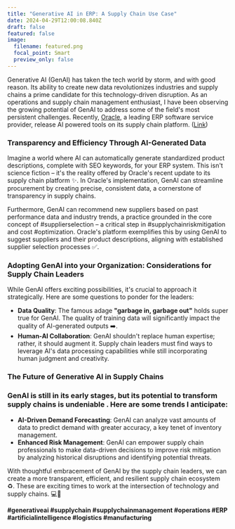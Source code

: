 ```yaml
---
title: "Generative AI in ERP: A Supply Chain Use Case"
date: 2024-04-29T12:00:08.840Z
draft: false
featured: false
image:
  filename: featured.png
  focal_point: Smart
  preview_only: false
---
```

<!--StartFragment-->

Generative AI (GenAI) has taken the tech world by storm, and with good reason. Its ability to create new data revolutionizes industries and supply chains a prime candidate for this technology-driven disruption. As an operations and supply chain management enthusiast, I have been observing the growing potential of GenAI to address some of the field's most persistent challenges. Recently, [Oracle](https://www.linkedin.com/article/edit/7190533815759482880/#), a leading ERP software service provider, release AI powered tools on its supply chain platform. ([Link](https://www.supplychaindive.com/news/oracle-ai-supply-chain-platform-supplier-recommendations-features/713086/))

### Transparency and Efficiency Through AI-Generated Data

Imagine a world where AI can automatically generate standardized product descriptions, complete with SEO keywords, for your ERP system. This isn't science fiction – it's the reality offered by Oracle's recent update to its supply chain platform ✨. In Oracle's implementation, GenAI can streamline procurement by creating precise, consistent data, a cornerstone of transparency in supply chains.

Furthermore, GenAI can recommend new suppliers based on past performance data and industry trends, a practice grounded in the core concept of #supplierselection – a critical step in #supplychainriskmitigation and cost #optimization. Oracle's platform exemplifies this by using GenAI to suggest suppliers and their product descriptions, aligning with established supplier selection processes ✅.

### Adopting GenAI into your Organization: Considerations for Supply Chain Leaders

While GenAI offers exciting possibilities, it's crucial to approach it strategically. Here are some questions to ponder for the leaders:

* **Data Quality**: The famous adage **"garbage in, garbage out"** holds super true for GenAI. The quality of training data will significantly impact the quality of AI-generated outputs ️➡️️.
* **Human-AI Collaboration**: GenAI shouldn't replace human expertise; rather, it should augment it. Supply chain leaders must find ways to leverage AI's data processing capabilities while still incorporating human judgment and creativity.

### The Future of Generative AI in Supply Chains

### GenAI is still in its early stages, but its potential to transform supply chains is undeniable . Here are some trends I anticipate:

* **AI-Driven Demand Forecasting**: GenAI can analyze vast amounts of data to predict demand with greater accuracy, a key tenet of inventory management.
* **Enhanced Risk Management**: GenAI can empower supply chain professionals to make data-driven decisions to improve risk mitigation by analyzing historical disruptions and identifying potential threats.

With thoughtful embracement of GenAI by the supply chain leaders, we can create a more transparent, efficient, and resilient supply chain ecosystem ♻️. These are exciting times to work at the intersection of technology and supply chains. 💻🔗

**\#generativeai #supplychain #supplychainmanagement #operations #ERP #artificialintelligence #logistics #manufacturing**

<!--EndFragment-->